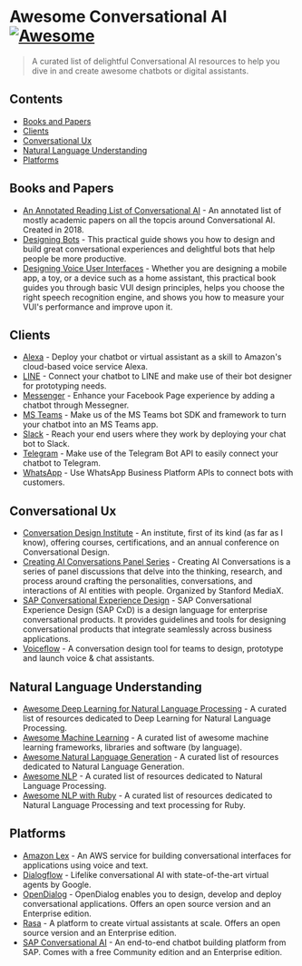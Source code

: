 # Awesome Conversational AI [![Awesome](https://awesome.re/badge.svg)](https://awesome.re)
> A curated list of delightful Conversational AI resources to help you dive in and create awesome chatbots or digital assistants.

## Contents

- [Books and Papers](#books-and-papers)
- [Clients](#clients)
- [Conversational Ux](#conversational-ux)
- [Natural Language Understanding](#natural-language-understanding)
- [Platforms](#platforms)

## Books and Papers

- [An Annotated Reading List of Conversational AI](https://medium.com/x8-the-ai-community/a-reading-list-and-mini-survey-of-conversational-ai-32fceea97180) - An annotated list of mostly academic papers on all the topcis around Conversational AI. Created in 2018.
- [Designing Bots](https://www.oreilly.com/library/view/designing-bots/9781491974810/) - This practical guide shows you how to design and build great conversational experiences and delightful bots that help people be more productive.
- [Designing Voice User Interfaces](https://www.oreilly.com/library/view/designing-voice-user/9781491955406/) - Whether you are designing a mobile app, a toy, or a device such as a home assistant, this practical book guides you through basic VUI design principles, helps you choose the right speech recognition engine, and shows you how to measure your VUI's performance and improve upon it.

## Clients

- [Alexa](https://developer.amazon.com/) - Deploy your chatbot or virtual assistant as a skill to Amazon's cloud-based voice service Alexa.
- [LINE](https://developers.line.biz/) - Connect your chatbot to LINE and make use of their bot designer for prototyping needs.
- [Messenger](https://developers.facebook.com/docs/messenger-platform/) - Enhance your Facebook Page experience by adding a chatbot through Messegner.
- [MS Teams](https://developer.microsoft.com/microsoft-teams) - Make us of the MS Teams bot SDK and framework to turn your chatbot into an MS Teams app.
- [Slack](https://api.slack.com/) - Reach your end users where they work by deploying your chat bot to Slack.
- [Telegram](https://core.telegram.org/) - Make use of the Telegram Bot API to easily connect your chatbot to Telegram.
- [WhatsApp](https://developers.facebook.com/docs/whatsapp/) - Use WhatsApp Business Platform APIs to connect bots with customers.

## Conversational Ux

- [Conversation Design Institute](https://www.conversationdesigninstitute.com/) - An institute, first of its kind (as far as I know), offering courses, certifications, and an annual conference on Conversational Design.
- [Creating AI Conversations Panel Series](https://www.youtube.com/playlist?list=PL_kEIZJfQ6lIALEhtaFYuIsPtzeKtJ4_h) - Creating AI Conversations is a series of panel discussions that delve into the thinking, research, and process around crafting the personalities, conversations, and interactions of AI entities with people. Organized by Stanford MediaX.
- [SAP Conversational Experience Design](https://experience.sap.com/conversational-ux/) - SAP Conversational Experience Design (SAP CxD) is a design language for enterprise conversational products. It provides guidelines and tools for designing conversational products that integrate seamlessly across business applications.
- [Voiceflow](https://www.voiceflow.com/) - A conversation design tool for teams to design, prototype and launch voice & chat assistants.

## Natural Language Understanding

- [Awesome Deep Learning for Natural Language Processing](https://github.com/brianspiering/awesome-dl4nlp) - A curated list of resources dedicated to Deep Learning for Natural Language Processing.
- [Awesome Machine Learning](https://github.com/josephmisiti/awesome-machine-learning) - A curated list of awesome machine learning frameworks, libraries and software (by language).
- [Awesome Natural Language Generation](https://github.com/accelerated-text/awesome-nlg) - A curated list of resources dedicated to Natural Language Generation.
- [Awesome NLP](https://github.com/keon/awesome-nlp) - A curated list of resources dedicated to Natural Language Processing.
- [Awesome NLP with Ruby](https://github.com/arbox/nlp-with-ruby) - A curated list of resources dedicated to Natural Language Processing and text processing for Ruby.

## Platforms

- [Amazon Lex](https://aws.amazon.com/lex/) - An AWS service for building conversational interfaces for applications using voice and text.
- [Dialogflow](https://cloud.google.com/dialogflow) - Lifelike conversational AI with state-of-the-art virtual agents by Google.
- [OpenDialog](https://opendialog.ai/) - OpenDialog enables you to design, develop and deploy conversational applications. Offers an open source version and an Enterprise edition.
- [Rasa](https://rasa.com/) - A platform to create virtual assistants at scale. Offers an open source version and an Enterprise edition.
- [SAP Conversational AI](https://cai.tools.sap/) - An end-to-end chatbot building platform from SAP. Comes with a free Community edition and an Enterprise edition.
